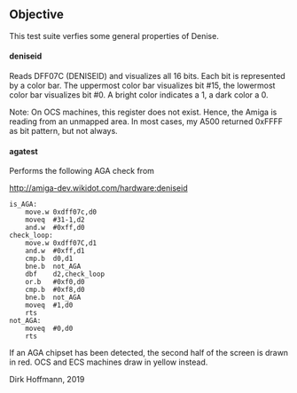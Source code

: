 ## Objective

This test suite verfies some general properties of Denise.

#### deniseid

Reads DFF07C (DENISEID) and visualizes all 16 bits. Each bit is represented by a color bar. The uppermost color bar visualizes bit #15, the lowermost color bar visualizes bit #0. A bright color indicates a 1, a dark color a 0.

Note: On OCS machines, this register does not exist. Hence, the Amiga is reading from an unmapped area. In most cases, my A500 returned 0xFFFF as bit pattern, but not always.

#### agatest

Performs the following AGA check from

http://amiga-dev.wikidot.com/hardware:deniseid

```
is_AGA:
    move.w 0xdff07c,d0    
    moveq  #31-1,d2
    and.w  #0xff,d0
check_loop:
    move.w 0xdff07C,d1
    and.w  #0xff,d1
    cmp.b  d0,d1
    bne.b  not_AGA
    dbf    d2,check_loop
    or.b   #0xf0,d0
    cmp.b  #0xf8,d0
    bne.b  not_AGA
    moveq  #1,d0
    rts
not_AGA:
    moveq  #0,d0
    rts
```

If an AGA chipset has been detected, the second half of the screen is drawn in red. OCS and ECS machines draw in yellow instead.



Dirk Hoffmann, 2019
